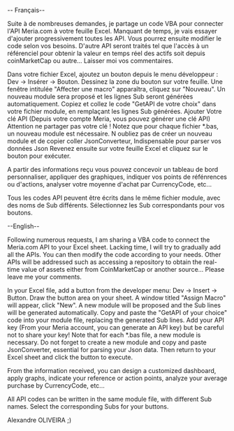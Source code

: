 -- Français--

Suite à de nombreuses demandes, je partage un code VBA pour connecter l'API Meria.com à votre feuille Excel. 
Manquant de temps, je vais essayer d'ajouter progressivement toutes les API. 
Vous pourrez ensuite modifier le code selon vos besoins.
D'autre API seront traités tel que l'accès à un référenciel pour obtenir la valeur en temps réel des actifs soit depuis coinMarketCap ou autre...
Laisser moi vos commentaires.

Dans votre fichier Excel, 
ajoutez un bouton depuis le menu développeur : Dev → Insérer → Bouton. 
Dessinez la zone du bouton sur votre feuille. Une fenêtre intitulée "Affecter une macro" apparaîtra, 
cliquez sur "Nouveau". Un nouveau module sera proposé et les lignes Sub seront générées automatiquement. 
Copiez et collez le code  "GetAPI de votre choix" dans votre fichier module, en remplaçant les lignes Sub générées. 
Ajouter Votre clé API (Depuis votre compte Meria, vous pouvez générer une clé API) Attention ne partager pas votre clé !
Notez que pour chaque fichier *.bas, un nouveau module est nécessaire.
N oubliez pas de créer un nouveau module et de copier coller JsonConverteur, Indispensable pour parser vos données Json
Revenez ensuite sur votre feuille Excel et cliquez sur le bouton pour exécuter.

A partir des informations reçu vous pouvez concevoir un tableau de bord personnaliser, appliquer des graphiques, indiquer vos points de réfénrences ou d'actions, analyser votre moyenne d'achat par CurrencyCode, etc...

Tous les codes API peuvent être écrits dans le même fichier module, avec des noms de Sub différents. Sélectionnez les Sub correspondants pour vos boutons.

--English--

Following numerous requests, I am sharing a VBA code to connect the Meria.com API to your Excel sheet. Lacking time, I will try to gradually add all the APIs. You can then modify the code according to your needs. Other APIs will be addressed such as accessing a repository to obtain the real-time value of assets either from CoinMarketCap or another source... Please leave me your comments.

In your Excel file, add a button from the developer menu: Dev → Insert → Button. Draw the button area on your sheet. A window titled "Assign Macro" will appear, click "New". A new module will be proposed and the Sub lines will be generated automatically. Copy and paste the "GetAPI of your choice" code into your module file, replacing the generated Sub lines. Add your API key (From your Meria account, you can generate an API key) but be careful not to share your key! Note that for each *.bas file, a new module is necessary. Do not forget to create a new module and copy and paste JsonConverter, essential for parsing your Json data. Then return to your Excel sheet and click the button to execute.

From the information received, you can design a customized dashboard, apply graphs, indicate your reference or action points, analyze your average purchase by CurrencyCode, etc...

All API codes can be written in the same module file, with different Sub names. Select the corresponding Subs for your buttons.

Alexandre OLIVEIRA
;)
